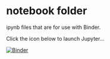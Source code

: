 # notebook folder

ipynb files that are for use with Binder. 

Click the icon below to launch Jupyter...

[![Binder](https://mybinder.org/badge_logo.svg)](https://mybinder.org/v2/gh/irsbugs/notebook/master)
